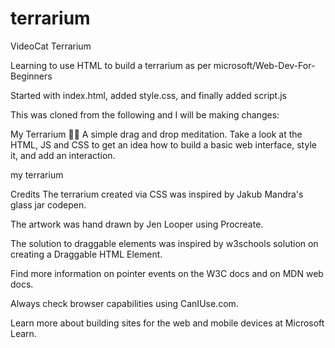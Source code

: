 # terrarium
VideoCat Terrarium

Learning to use HTML to build a terrarium as per 
microsoft/Web-Dev-For-Beginners

Started with index.html, added style.css, and finally added script.js

This was cloned from the following and I will be making changes:



My Terrarium 🌵🌱
A simple drag and drop meditation. Take a look at the HTML, JS and CSS to get an idea how to build a basic web interface, style it, and add an interaction.

my terrarium

Credits
The terrarium created via CSS was inspired by Jakub Mandra's glass jar codepen.

The artwork was hand drawn by Jen Looper using Procreate.

The solution to draggable elements was inspired by w3schools solution on creating a Draggable HTML Element.

Find more information on pointer events on the W3C docs and on MDN web docs.

Always check browser capabilities using CanIUse.com.

Learn more about building sites for the web and mobile devices at Microsoft Learn.
